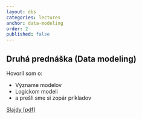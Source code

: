 ```yaml
---
layout: dbs
categories: lectures
anchor: data-modeling
order: 2
published: false
---
```

## Druhá prednáška (Data modeling)

Hovoril som o:

* Význame modelov
* Logickom modeli
* a prešli sme si zopár príkladov

          
[Slajdy [pdf]](/lectures/files/02_DataModeling.pdf)
